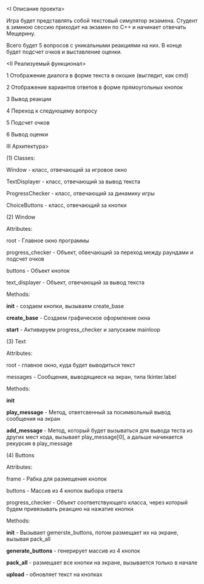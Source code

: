 <I Описание проекта>


Игра будет представлять собой текстовый симулятор экзамена. Студент в зимнюю сессию приходит на экзамен по С++ и начинает отвечать Мещерину.

Всего будет 5 вопросов с уникальными реакциями на них. В конце будет подсчет очков и выставление оценки.

<II Реализуемый функционал>


1 Отображение диалога в форме текста в окошке (выглядит, как cmd)

2 Отображение вариантов ответов в форме прямоугольных кнопок


3 Вывод реакции

4 Переход к следующему вопросу

5 Подсчет очков


6 Вывод оценки


<h>III Архитектура</h>>


(1) Classes:

  Window - класс, отвечающий за игровое окно

  TextDisplayer - класс, отвечающий за вывод текста

  ProgressChecker - класс, отвечающий за динамику игры

  ChoiceButtons - класс, отвечающий за кнопки


(2) Window


Attributes:

  root - Главное окно программы

  progress_checker - Объект, обвечающий за переход между раундами и подсчет очков

  buttons - Объект кнопок
  
  text_displayer - Объект, отвечающий за вывод текста


Methods:

  __init__ - создаем кнопки, вызываем create_base

  __create_base__ - Создаем графическое оформление окна

  __start__ - Активируем progress_checker и запускаем mainloop


(3) Text


Attributes:

  root - главное окно, куда будет выводиться текст

  messages - Сообщения, выводящиеся на экран, типа tkinter.label


Methods:

  __init__ 

  __play_message__ - Метод, ответсвенный за посимвольный вывод сообщения на экран

  __add_message__ - Метод, который будет вызываться для вывода теста из других мест кода, вызывает play_message[0],
                а дальше начинается рекурсия в play_message


(4) Buttons


Attributes:

  frame - Рабка для размещения кнопок

  buttons - Массив из 4 кнопок выбора ответа

  progress_checker - Объект соответствующего класса, через который будем привязывать реакцию на нажатие кнопки


Methods:

  __init__ - Вызывает gemerste_buttons, потом размещает их на экране, вызывая pack_all

  __generate_buttons__ - генерирует массив из 4 кнопок

  __pack_all__ - размещает все кнопки на экране, вызывается только в начале

  __upload__ - обновляет текст на кнопках
  

